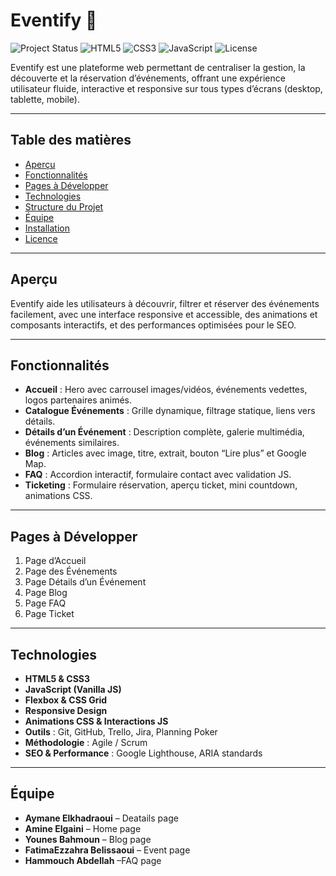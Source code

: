 # Eventify 🎉

![Project Status](https://img.shields.io/badge/status-in%20progress-yellow)
![HTML5](https://img.shields.io/badge/HTML5-orange)
![CSS3](https://img.shields.io/badge/CSS3-blue)
![JavaScript](https://img.shields.io/badge/JavaScript-yellowgreen)
![License](https://img.shields.io/badge/license-educational-lightgrey)

Eventify est une plateforme web permettant de centraliser la gestion, la découverte et la réservation d’événements, offrant une expérience utilisateur fluide, interactive et responsive sur tous types d’écrans (desktop, tablette, mobile).

---

## Table des matières
- [Aperçu](#aperçu)
- [Fonctionnalités](#fonctionnalités)
- [Pages à Développer](#pages-à-développer)
- [Technologies](#technologies)
- [Structure du Projet](#structure-du-projet)
- [Équipe](#équipe)
- [Installation](#installation)
- [Licence](#licence)

---

## Aperçu
Eventify aide les utilisateurs à découvrir, filtrer et réserver des événements facilement, avec une interface responsive et accessible, des animations et composants interactifs, et des performances optimisées pour le SEO.

---

## Fonctionnalités
- **Accueil** : Hero avec carrousel images/vidéos, événements vedettes, logos partenaires animés.
- **Catalogue Événements** : Grille dynamique, filtrage statique, liens vers détails.
- **Détails d’un Événement** : Description complète, galerie multimédia, événements similaires.
- **Blog** : Articles avec image, titre, extrait, bouton “Lire plus” et Google Map.
- **FAQ** : Accordion interactif, formulaire contact avec validation JS.
- **Ticketing** : Formulaire réservation, aperçu ticket, mini countdown, animations CSS.

---

## Pages à Développer
1. Page d’Accueil
2. Page des Événements
3. Page Détails d’un Événement
4. Page Blog
5. Page FAQ
6. Page Ticket

---

## Technologies
- **HTML5 & CSS3**
- **JavaScript (Vanilla JS)**
- **Flexbox & CSS Grid**
- **Responsive Design**
- **Animations CSS & Interactions JS**
- **Outils** : Git, GitHub, Trello, Jira, Planning Poker
- **Méthodologie** : Agile / Scrum
- **SEO & Performance** : Google Lighthouse, ARIA standards

---

## Équipe
- **Aymane Elkhadraoui** – Deatails page
- **Amine Elgaini** – Home page
- **Younes Bahmoun** – Blog page
- **FatimaEzzahra Belissaoui** – Event page
- **Hammouch Abdellah** –FAQ page  